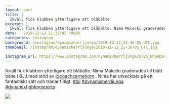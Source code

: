 ```yaml
---
layout: post
title: |
  Ikväll fick klubben ytterligare ett blåbälte
excerpt: |
  Ikväll fick klubben ytterligare ett blåbälte. Nima Malecki graderades till blått bälte i BJJ med stöd av @coachcarneborn . Nima har utvecklats på ett fantastiskt sätt och tränar flitigt.   
date:   2019-12-12 21:36:05 +0000
categories: instagram
background: /instagram/dynamixherrljunga/2019-12-12_21-36-05_UTC.jpg
thumbnail: /instagram/dynamixherrljunga/2019-12-12_21-36-05_UTC.jpg

instagram_url: https://www.instagram.com/dynamixherrljunga/p/B5_Nh0ApB4I
---
```

Ikväll fick klubben ytterligare ett blåbälte. Nima Malecki graderades till blått bälte i BJJ med stöd av [@coachcarneborn](https://www.instagram.com/coachcarneborn/) . Nima har utvecklats på ett fantastiskt sätt och tränar flitigt. [#bjj](https://www.instagram.com/explore/tags/bjj/) [#dynamixherrljunga](https://www.instagram.com/explore/tags/dynamixherrljunga/) [#dynamixfightingsports](https://www.instagram.com/explore/tags/dynamixfightingsports/)



<img src='{{ site.baseurl }}/instagram/dynamixherrljunga/2019-12-12_21-36-05_UTC.jpg' class='img-fluid' />
